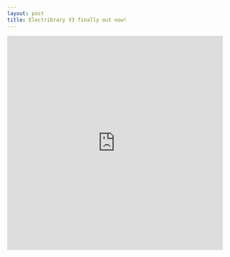 ```yaml
---
layout: post
title: Electribrary V3 finally out now!
---
```


<iframe width="100%" height="500" src="https://www.youtube.com/watch?v=iYAPfE6z0MI&f" frameborder="0" allow="autoplay; encrypted-media" allowfullscreen></iframe>


